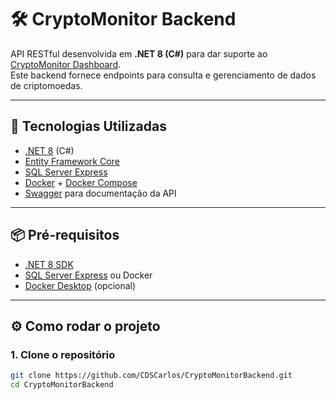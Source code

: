 # 🛠️ CryptoMonitor Backend

API RESTful desenvolvida em **.NET 8 (C#)** para dar suporte ao [CryptoMonitor Dashboard](https://github.com/CDSCarlos/CryptoMonitorDashboard).  
Este backend fornece endpoints para consulta e gerenciamento de dados de criptomoedas.

---

## 🚀 Tecnologias Utilizadas

- [.NET 8](https://dotnet.microsoft.com/) (C#)
- [Entity Framework Core](https://learn.microsoft.com/ef/)
- [SQL Server Express](https://www.microsoft.com/sql-server)
- [Docker](https://www.docker.com/) + [Docker Compose](https://docs.docker.com/compose/)
- [Swagger](https://swagger.io/) para documentação da API

---

## 📦 Pré-requisitos

- [.NET 8 SDK](https://dotnet.microsoft.com/download)
- [SQL Server Express](https://www.microsoft.com/sql-server) ou Docker
- [Docker Desktop](https://www.docker.com/products/docker-desktop) (opcional)

---

## ⚙️ Como rodar o projeto

### 1. Clone o repositório
```bash
git clone https://github.com/CDSCarlos/CryptoMonitorBackend.git
cd CryptoMonitorBackend
